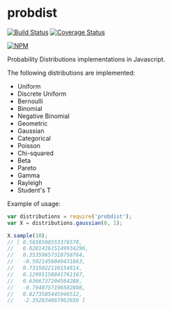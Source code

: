# probdist

[![Build Status](https://travis-ci.org/rodrigosetti/probdist.svg?branch=master)](https://travis-ci.org/rodrigosetti/probdist) [![Coverage Status](https://coveralls.io/repos/rodrigosetti/probdist/badge.svg?branch=master&service=github)](https://coveralls.io/github/rodrigosetti/probdist?branch=master)

[![NPM](https://nodei.co/npm/probdist.png)](https://npmjs.org/package/probdist)

Probability Distributions implementations in Javascript.

The following distributions are implemented:

 * Uniform
 * Discrete Uniform
 * Bernoulli
 * Binomial
 * Negative Binomial
 * Geometric
 * Gaussian
 * Categorical
 * Poisson
 * Chi-squared
 * Beta
 * Pareto
 * Gamma
 * Rayleigh
 * Student's T

Example of usage:

```javascript
var distributions = require('probdist');
var X = distributions.gaussian(0, 1);

X.sample(10);
// [ 0.5658508553376578,
//   0.028141615149934296,
//   0.35359657318758764,
//   -0.5021456049431663,
//   0.7315022110154814,
//   0.12995158841761167,
//   0.6366737204564288,
//   -0.7940757196582808,
//   0.8273505445946512,
//   -2.352834867962656 ]
```

